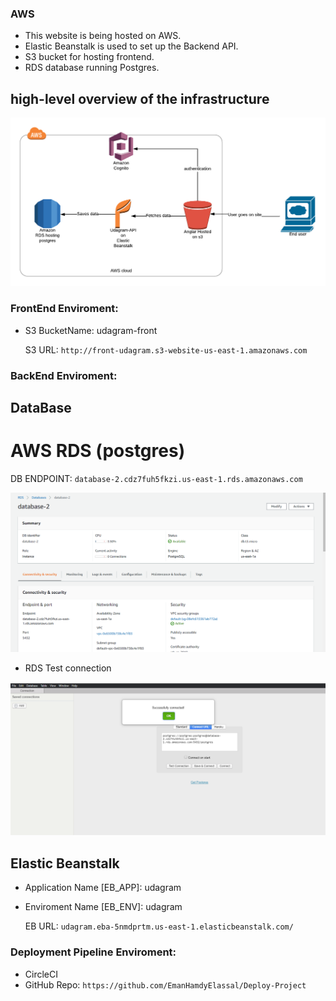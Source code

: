 ### AWS

* This website is being hosted on AWS.
* Elastic Beanstalk is used to set up the Backend API.
* S3 bucket for hosting frontend.
* RDS database running Postgres.

## high-level overview of the infrastructure

![overview](./screenshots/Diagram/structure.png)

### FrontEnd Enviroment: 

* S3 BucketName: udagram-front
    
    S3 URL: `http://front-udagram.s3-website-us-east-1.amazonaws.com`
### BackEnd Enviroment: 

## DataBase

# AWS RDS (postgres)

DB ENDPOINT: `database-2.cdz7fuh5fkzi.us-east-1.rds.amazonaws.com`

![RDS](./screenshots/RDS/database.png)

* RDS Test connection

![RDS Test connection](./screenshots/RDS/database_connection.png)

## Elastic Beanstalk

* Application Name [EB_APP]: udagram
* Enviroment Name [EB_ENV]: udagram

    EB URL: `udagram.eba-5nmdprtm.us-east-1.elasticbeanstalk.com/`


### Deployment Pipeline Enviroment:

* CircleCI
* GitHub Repo: `https://github.com/EmanHamdyElassal/Deploy-Project`